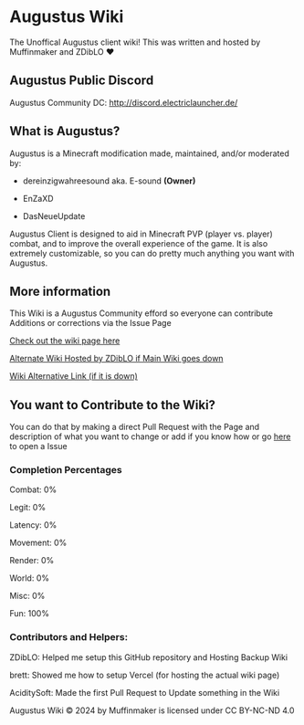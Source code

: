 # Augustus Wiki
The Unoffical Augustus client wiki! This was written and hosted by Muffinmaker and ZDibLO ❤️

## Augustus Public Discord
Augustus Community DC: http://discord.electriclauncher.de/ 

## What is Augustus?
Augustus is a Minecraft modification made, maintained, and/or moderated by:

- dereinzigwahreesound aka. E-sound **(Owner)**

- EnZaXD

- DasNeueUpdate

Augustus Client is designed to aid in Minecraft PVP (player vs. player) combat, and to improve the overall experience of the game. It is also extremely customizable, so you can do pretty much anything you want with Augustus.

## More information
This Wiki is a Augustus Community efford so everyone can contribute Additions or corrections via the Issue Page

[Check out the wiki page here](https://augustusclient.github.io/Augustus-Wiki/)

[Alternate Wiki Hosted by ZDibLO if Main Wiki goes down](https://augiwiki.zdiblo.lol/)

[Wiki Alternative Link (if it is down)](https://github.com/Muffinmaker2/Augustus-Wiki/tree/master/src/content/docs)

## You want to Contribute to the Wiki?
You can do that by making a direct Pull Request with the Page and description of what you want to change or add if you know how or go [here](https://github.com/Muffinmaker2/Augustus-Wiki/issues/new/choose) to open a Issue


### Completion Percentages

Combat: 0%

Legit: 0%

Latency: 0%

Movement: 0%

Render: 0%

World: 0%

Misc: 0%

Fun: 100%

### Contributors and Helpers:

ZDibLO: Helped me setup this GitHub repository and Hosting Backup Wiki

brett: Showed me how to setup Vercel (for hosting the actual wiki page)

AciditySoft: Made the first Pull Request to Update something in the Wiki

 Augustus Wiki © 2024 by Muffinmaker is licensed under CC BY-NC-ND 4.0 
 
